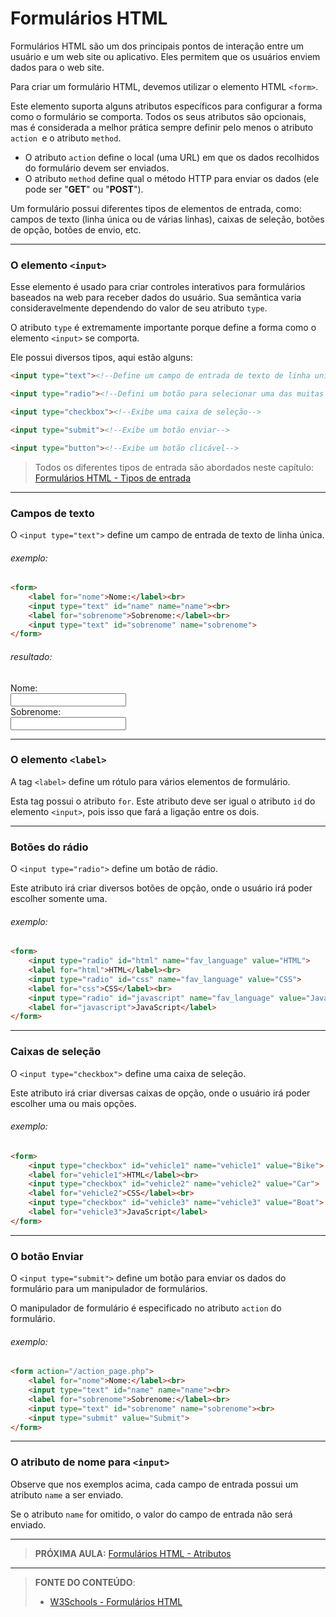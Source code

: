 # Formulários HTML

Formulários HTML são um dos principais pontos de interação entre um usuário e um web site ou aplicativo. Eles permitem que os usuários enviem dados para o web site.

Para criar um formulário HTML, devemos utilizar o elemento HTML `<form>`. 

Este elemento suporta alguns atributos específicos para configurar a forma como o formulário se comporta. Todos os seus atributos são opcionais, mas é considerada a melhor prática sempre definir pelo menos o atributo `action `e o atributo `method`.

- O atributo `action` define o local (uma URL) em que os dados recolhidos do formulário devem ser enviados.
- O atributo `method` define qual o método HTTP para enviar os dados (ele pode ser "**GET**" ou "**POST**").

Um formulário possui diferentes tipos de elementos de entrada, como: campos de texto (linha única ou de várias linhas), caixas de seleção, botões de opção, botões de envio, etc.

---

### O elemento `<input>`

Esse elemento é usado para criar controles interativos para formulários baseados na web para receber dados do usuário. Sua semântica varia consideravelmente dependendo do valor de seu atributo `type`.

O atributo `type` é extremamente importante porque define a forma como o elemento `<input>` se comporta.

Ele possui diversos tipos, aqui estão alguns:

```html
<input type="text"><!--Define um campo de entrada de texto de linha unica-->
```

``` html
<input type="radio"><!--Defini um botão para selecionar uma das muitas opções)-->
```

``` html
<input type="checkbox"><!--Exibe uma caixa de seleção-->
```

``` html
<input type="submit"><!--Exibe um botão enviar-->
```

``` html
<input type="button"><!--Exibe um botão clicável-->
```

> Todos os diferentes tipos de entrada são abordados neste capítulo: [Formulários HTML - Tipos de entrada](../10.4-formularios-tipos-de-entrada)

---

### Campos de texto 

O `<input type="text">` define um campo de entrada de texto de linha única.

###### exemplo:

```html
<form>
    <label for="nome">Nome:</label><br>
    <input type="text" id="name" name="name"><br>
    <label for="sobrenome">Sobrenome:</label><br>
    <input type="text" id="sobrenome" name="sobrenome">
</form>
```

###### resultado:

<form>
  <label for="nome">Nome:</label><br>
  <input type="text" id="name" name="name"><br>
  <label for="sobrenome">Sobrenome:</label><br>
  <input type="text" id="sobrenome" name="sobrenome">
</form>

---

### O elemento `<label>`

A tag `<label>` define um rótulo para vários elementos de formulário. 

Esta tag possui o atributo `for`. Este atributo deve ser igual o atributo `id` do elemento `<input>`, pois isso que fará a ligação entre os dois.

---

### Botões do rádio

O `<input type="radio">` define um botão de rádio.

Este atributo irá criar diversos botões de opção, onde o usuário irá poder escolher somente uma.

###### exemplo:

``` html
<form>
    <input type="radio" id="html" name="fav_language" value="HTML">
    <label for="html">HTML</label><br>
    <input type="radio" id="css" name="fav_language" value="CSS">
    <label for="css">CSS</label><br>
    <input type="radio" id="javascript" name="fav_language" value="JavaScript">
    <label for="javascript">JavaScript</label>
</form>
```


---

### Caixas de seleção

O `<input type="checkbox">` define uma caixa de seleção.

Este atributo irá criar diversas caixas de opção, onde o usuário irá poder escolher uma ou mais opções.

###### exemplo:

``` html
<form>
    <input type="checkbox" id="vehicle1" name="vehicle1" value="Bike">
    <label for="vehicle1">HTML</label><br>
    <input type="checkbox" id="vehicle2" name="vehicle2" value="Car">
    <label for="vehicle2">CSS</label><br>
    <input type="checkbox" id="vehicle3" name="vehicle3" value="Boat">
    <label for="vehicle3">JavaScript</label>
</form>
```


---

### O botão Enviar

O `<input type="submit">` define um botão para enviar os dados do formulário para um manipulador de formulários.

O manipulador de formulário é especificado no atributo  `action` do formulário.

###### exemplo:

``` html
<form action="/action_page.php">
    <label for="nome">Nome:</label><br>
    <input type="text" id="name" name="name"><br>
    <label for="sobrenome">Sobrenome:</label><br>
    <input type="text" id="sobrenome" name="sobrenome"><br>
    <input type="submit" value="Submit">
</form>
```


---

### O atributo de nome para `<input>`

Observe que nos exemplos acima, cada campo de entrada possui um atributo `name` a ser enviado.

Se o atributo `name` for omitido, o valor do campo de entrada não será enviado.

***

> **PRÓXIMA AULA:** [Formulários HTML - Atributos](../10.2-formularios-atributos)

***


> **FONTE DO CONTEÚDO**:
>
> - [W3Schools - Formulários HTML](https://www.w3schools.com/html/html_forms.asp)